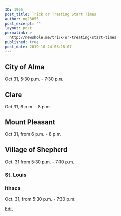 ```yaml
---
ID: 1965
post_title: Trick or Treating Start Times
author: ng23055
post_excerpt: ""
layout: post
permalink: >
  http://newshole.me/trick-or-treating-start-times
published: true
post_date: 2019-10-24 03:28:07
---
```

<h2>City of Alma</h2>
Oct 31, 5:30 p.m. - 7:30 p.m.
<h2>Clare</h2>
Oct 31, 6 p.m. - 8 p.m.
<h2>Mount Pleasant</h2>
Oct 31, from 6 p.m. - 8 p.m.
<h2>Village of Shepherd</h2>
Oct. 31 from 5:30 p.m. - 7:30 p.m.
<h3>St. Louis</h3>
<h3></h3>
<h3>Ithaca</h3>
Oct. 31, from 5:30 p.m. - 7:30 p.m.

<a href="https://docs.google.com/document/d/1K8weU3MOwIaKdiREWylWEbxhmbPYpeKrrKpc5CCUnDg/edit?usp=sharing">Edit</a>